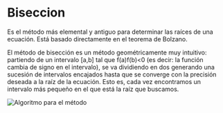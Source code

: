 # Biseccion

Es el método más elemental y antiguo para determinar las raíces de una ecuación. Está basado directamente en el teorema de Bolzano.

El método de bisección es un método geométricamente muy intuitivo: partiendo de un intervalo [a,b] tal que f(a)f(b)<0 (es decir: la función cambia de signo en el intervalo), se va dividiendo en dos generando una sucesión de intervalos encajados hasta que se converge con la precisión deseada a la raíz de la ecuación. Esto es, cada vez encontramos un intervalo más pequeño en el que está la raíz que buscamos.

![Algoritmo para el método](https://wikimedia.org/api/rest_v1/media/math/render/svg/b19e3d657b9735162bf1070cd489cb304c779610)
